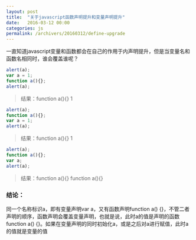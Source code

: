 ```yaml
---
layout: post
title:  "关于javascript函数声明提升和变量声明提升"
date:   2016-03-12 00:00
categories: js
permalink: /archivers/20160312/define-upgrade
---
```


一直知道javascript变量和函数都会在自己的作用于内声明提升，但是当变量名和函数名相同时，谁会覆盖谁呢？

```javascript
alert(a);
var a = 1;
function a(){};
alert(a);
```
>结果：function a(){}    1

```javascript
alert(a);
function a(){};
var a = 1;
alert(a);
```
>结果：function a(){}    1

```javascript
alert(a);
function a(){};
var a;
alert(a);
```
>结果：function a(){}    function a(){}


### 结论：

同一个名称标识a，即有变量声明var a，又有函数声明function a() {}，不管二者声明的顺序，函数声明会覆盖变量声明，也就是说，此时a的值是声明的函数function a() {}。如果在变量声明的同时初始化a，或是之后对a进行赋值，此时a的值就是变量的值


